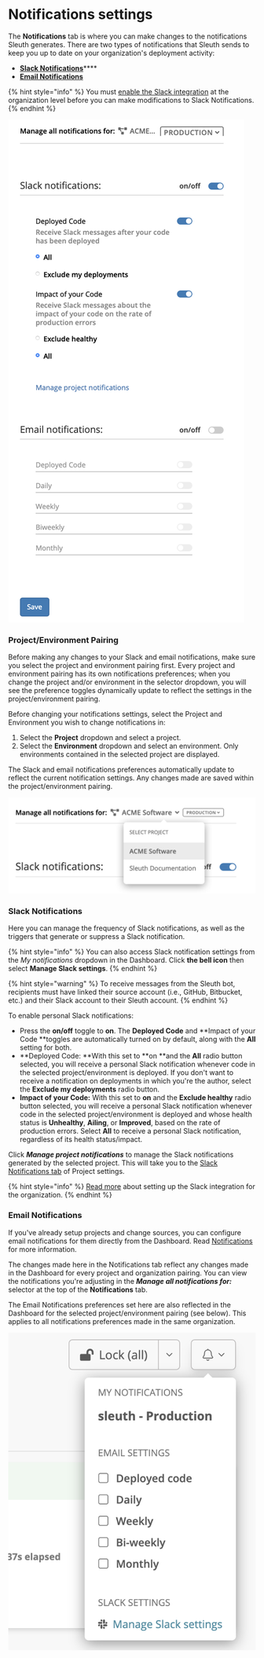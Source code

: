 # Notifications settings

The **Notifications** tab is where you can make changes to the notifications Sleuth generates. There are two types of notifications that Sleuth sends to keep you up to date on your organization's deployment activity: 

* [**Slack Notifications**](notifications.md#slack-notifications)****
* ****[**Email Notifications**](notifications.md#email-notifications)****

{% hint style="info" %}
You must [enable the Slack integration](../../modeling-your-deployments/projects/notifications.md#setting-up-slack-notifications) at the organization level before you can make modifications to Slack Notifications. 
{% endhint %}

![](../../.gitbook/assets/account-notifications.png)

### **Project/Environment Pairing**

Before making any changes to your Slack and email notifications, make sure you select the project and environment pairing first. Every project and environment pairing has its own notifications preferences; when you change the project and/or environment in the selector dropdown, you will see the preference toggles dynamically update to reflect the settings in the project/environment pairing. 

Before changing your notifications settings, select the Project and Environment you wish to change notifications in: 

1. Select the **Project** dropdown and select a project. 
2. Select the **Environment** dropdown and select an environment. Only environments contained in the selected project are displayed.

The Slack and email notifications preferences automatically update to reflect the current notification settings. Any changes made are saved within the project/environment pairing. 

![Project/Environment pairing selector in the Notifications tab](../../.gitbook/assets/project-env-selector-notifications.png)

### **Slack Notifications**

Here you can manage the frequency of Slack notifications, as well as the triggers that generate or suppress a Slack notification. 

{% hint style="info" %}
You can also access Slack notification settings from the _My notifications_ dropdown in the Dashboard. Click **the bell icon** then select **Manage Slack settings**. 
{% endhint %}

{% hint style="warning" %}
To receive messages from the Sleuth bot, recipients must have linked their source account (i.e., GitHub, Bitbucket, etc.) and their Slack account to their Sleuth account. 
{% endhint %}

To enable personal Slack notifications: 

* Press the **on/off** toggle to **on**. The **Deployed Code** and **Impact of your Code **toggles are automatically turned on by default, along with the **All** setting for both.  
* **Deployed Code: **With this set to **on **and the **All** radio button selected, you will receive a personal Slack notification whenever code in the selected project/environment is deployed. If you don't want to receive a notification on deployments in which you're the author, select the **Exclude my deployments** radio button. 
* **Impact of your Code:** With this set to **on** and the **Exclude healthy** radio button selected, you will receive a personal Slack notification whenever code in the selected project/environment is deployed and whose health status is **Unhealthy**, **Ailing**, or **Improved**, based on the rate of production errors. Select **All** to receive a personal Slack notification, regardless of its health status/impact.  

Click _**Manage project notifications**_ to manage the Slack notifications generated by the selected project. This will take you to the [Slack Notifications tab](../project/slack-notifications.md) of Project settings. 

{% hint style="info" %}
[Read more](../../integrations-1/slack.md#about-the-integration) about setting up the Slack integration for the organization. 
{% endhint %}

### **Email Notifications**

If you've already setup projects and change sources, you can configure email notifications for them directly from the Dashboard. Read [Notifications](../../modeling-your-deployments/projects/notifications.md#setting-up-email-notifications) for more information. 

The changes made here in the Notifications tab reflect any changes made in the Dashboard for every project and organization pairing. You can view the notifications you're adjusting in the _**Manage all notifications for:**_ selector at the top of the **Notifications** tab. 

The Email Notifications preferences set here are also reflected in the Dashboard for the selected project/environment pairing (see below). This applies to all notifications preferences made in the same organization. 

![](../../.gitbook/assets/sleuth-sleuth-command-center-sleuth-2021-01-30-11-19-26.png)
